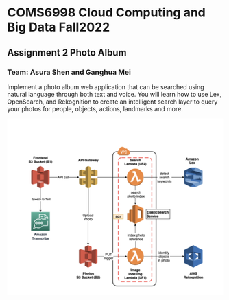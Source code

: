 # COMS6998 Cloud Computing and Big Data Fall2022
## Assignment 2 Photo Album
### Team: Asura Shen and Ganghua Mei

Implement a photo album web application that can be searched using natural language
through both text and voice. You will learn how to use Lex, OpenSearch, and
Rekognition to create an intelligent search layer to query your photos for people,
objects, actions, landmarks and more.



![plot](https://github.com/gm3044/Photo-Album/blob/main/Architecture%20diagram.png)




